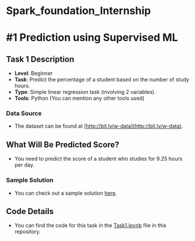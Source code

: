 # Spark_foundation_Internship
#  #1 Prediction using Supervised ML

## Task 1 Description

- **Level**: Beginner
- **Task**: Predict the percentage of a student based on the number of study hours.
- **Type**: Simple linear regression task (involving 2 variables).
- **Tools**: Python (You can mention any other tools used)

### Data Source

- The dataset can be found at [http://bit.ly/w-data](http://bit.ly/w-data).

## What Will Be Predicted Score?

- You need to predict the score of a student who studies for 9.25 hours per day.

### Sample Solution

- You can check out a sample solution [here](https://bit.ly/2HxiGGJ).

## Code Details

- You can find the code for this task in the [Task1.ipynb](Task1.ipynb) file in this repository.

